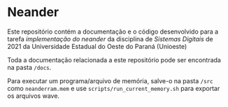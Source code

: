 # Neander

Este repositório contém a documentação e o código desenvolvido para a tarefa *implementação do neander* da disciplina de *Sistemas Digitais* de 2021 da Universidade Estadual do Oeste do Paraná (Unioeste)

Toda a documentação relacionada a este repositório pode ser encontrada na pasta `/docs`.

Para executar um programa/arquivo de memória, salve-o na pasta `/src` como `neanderram.mem` e use `scripts/run_current_memory.sh` para exportar os arquivos wave.
